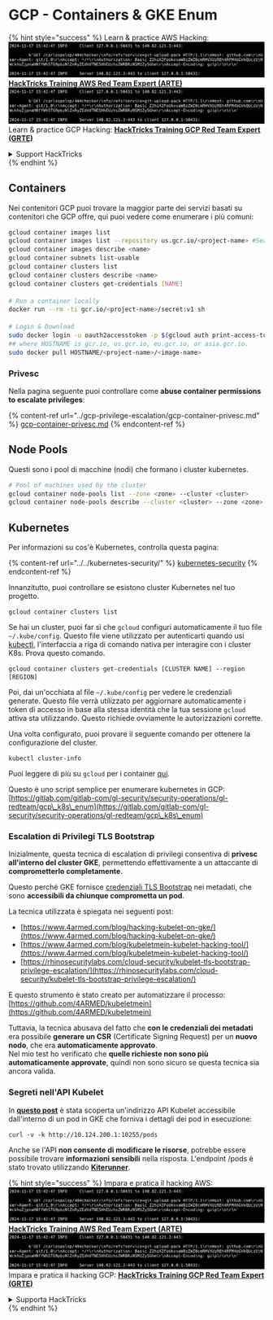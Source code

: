 # GCP - Containers & GKE Enum

{% hint style="success" %}
Learn & practice AWS Hacking:<img src="../../../.gitbook/assets/image (1).png" alt="" data-size="line">[**HackTricks Training AWS Red Team Expert (ARTE)**](https://training.hacktricks.xyz/courses/arte)<img src="../../../.gitbook/assets/image (1).png" alt="" data-size="line">\
Learn & practice GCP Hacking: <img src="../../../.gitbook/assets/image (2).png" alt="" data-size="line">[**HackTricks Training GCP Red Team Expert (GRTE)**<img src="../../../.gitbook/assets/image (2).png" alt="" data-size="line">](https://training.hacktricks.xyz/courses/grte)

<details>

<summary>Support HackTricks</summary>

* Check the [**subscription plans**](https://github.com/sponsors/carlospolop)!
* **Join the** 💬 [**Discord group**](https://discord.gg/hRep4RUj7f) or the [**telegram group**](https://t.me/peass) or **follow** us on **Twitter** 🐦 [**@hacktricks\_live**](https://twitter.com/hacktricks\_live)**.**
* **Share hacking tricks by submitting PRs to the** [**HackTricks**](https://github.com/carlospolop/hacktricks) and [**HackTricks Cloud**](https://github.com/carlospolop/hacktricks-cloud) github repos.

</details>
{% endhint %}

## Containers

Nei contenitori GCP puoi trovare la maggior parte dei servizi basati su contenitori che GCP offre, qui puoi vedere come enumerare i più comuni:
```bash
gcloud container images list
gcloud container images list --repository us.gcr.io/<project-name> #Search in other subdomains repositories
gcloud container images describe <name>
gcloud container subnets list-usable
gcloud container clusters list
gcloud container clusters describe <name>
gcloud container clusters get-credentials [NAME]

# Run a container locally
docker run --rm -ti gcr.io/<project-name>/secret:v1 sh

# Login & Download
sudo docker login -u oauth2accesstoken -p $(gcloud auth print-access-token) https://HOSTNAME
## where HOSTNAME is gcr.io, us.gcr.io, eu.gcr.io, or asia.gcr.io.
sudo docker pull HOSTNAME/<project-name>/<image-name>
```
### Privesc

Nella pagina seguente puoi controllare come **abuse container permissions to escalate privileges**:

{% content-ref url="../gcp-privilege-escalation/gcp-container-privesc.md" %}
[gcp-container-privesc.md](../gcp-privilege-escalation/gcp-container-privesc.md)
{% endcontent-ref %}

## Node Pools

Questi sono i pool di macchine (nodi) che formano i cluster kubernetes.
```bash
# Pool of machines used by the cluster
gcloud container node-pools list --zone <zone> --cluster <cluster>
gcloud container node-pools describe --cluster <cluster> --zone <zone> <node-pool>
```
## Kubernetes

Per informazioni su cos'è Kubernetes, controlla questa pagina:

{% content-ref url="../../kubernetes-security/" %}
[kubernetes-security](../../kubernetes-security/)
{% endcontent-ref %}

Innanzitutto, puoi controllare se esistono cluster Kubernetes nel tuo progetto.
```
gcloud container clusters list
```
Se hai un cluster, puoi far sì che `gcloud` configuri automaticamente il tuo file `~/.kube/config`. Questo file viene utilizzato per autenticarti quando usi [kubectl](https://kubernetes.io/docs/reference/kubectl/overview/), l'interfaccia a riga di comando nativa per interagire con i cluster K8s. Prova questo comando.
```
gcloud container clusters get-credentials [CLUSTER NAME] --region [REGION]
```
Poi, dai un'occhiata al file `~/.kube/config` per vedere le credenziali generate. Questo file verrà utilizzato per aggiornare automaticamente i token di accesso in base alla stessa identità che la tua sessione `gcloud` attiva sta utilizzando. Questo richiede ovviamente le autorizzazioni corrette.

Una volta configurato, puoi provare il seguente comando per ottenere la configurazione del cluster.
```
kubectl cluster-info
```
Puoi leggere di più su `gcloud` per i container [qui](https://cloud.google.com/sdk/gcloud/reference/container/).

Questo è uno script semplice per enumerare kubernetes in GCP: [https://gitlab.com/gitlab-com/gl-security/security-operations/gl-redteam/gcp\_k8s\_enum](https://gitlab.com/gitlab-com/gl-security/security-operations/gl-redteam/gcp\_k8s\_enum)

### Escalation di Privilegi TLS Bootstrap

Inizialmente, questa tecnica di escalation di privilegi consentiva di **privesc all'interno del cluster GKE**, permettendo effettivamente a un attaccante di **comprometterlo completamente**.

Questo perché GKE fornisce [credenziali TLS Bootstrap](https://kubernetes.io/docs/reference/command-line-tools-reference/kubelet-tls-bootstrapping/) nei metadati, che sono **accessibili da chiunque comprometta un pod**.

La tecnica utilizzata è spiegata nei seguenti post:

* [https://www.4armed.com/blog/hacking-kubelet-on-gke/](https://www.4armed.com/blog/hacking-kubelet-on-gke/)
* [https://www.4armed.com/blog/kubeletmein-kubelet-hacking-tool/](https://www.4armed.com/blog/kubeletmein-kubelet-hacking-tool/)
* [https://rhinosecuritylabs.com/cloud-security/kubelet-tls-bootstrap-privilege-escalation/](https://rhinosecuritylabs.com/cloud-security/kubelet-tls-bootstrap-privilege-escalation/)

E questo strumento è stato creato per automatizzare il processo: [https://github.com/4ARMED/kubeletmein](https://github.com/4ARMED/kubeletmein)

Tuttavia, la tecnica abusava del fatto che **con le credenziali dei metadati** era possibile **generare un CSR** (Certificate Signing Request) per un **nuovo nodo**, che era **automaticamente approvato**.\
Nel mio test ho verificato che **quelle richieste non sono più automaticamente approvate**, quindi non sono sicuro se questa tecnica sia ancora valida.

### Segreti nell'API Kubelet <a href="#the-kubelet-api-git-secrets-redux" id="the-kubelet-api-git-secrets-redux"></a>

In [**questo post**](https://blog.assetnote.io/2022/05/06/cloudflare-pages-pt3/) è stata scoperta un'indirizzo API Kubelet accessibile dall'interno di un pod in GKE che forniva i dettagli dei pod in esecuzione:
```
curl -v -k http://10.124.200.1:10255/pods
```
Anche se l'API **non consente di modificare le risorse**, potrebbe essere possibile trovare **informazioni sensibili** nella risposta. L'endpoint /pods è stato trovato utilizzando [**Kiterunner**](https://github.com/assetnote/kiterunner).

{% hint style="success" %}
Impara e pratica il hacking AWS:<img src="../../../.gitbook/assets/image (1).png" alt="" data-size="line">[**HackTricks Training AWS Red Team Expert (ARTE)**](https://training.hacktricks.xyz/courses/arte)<img src="../../../.gitbook/assets/image (1).png" alt="" data-size="line">\
Impara e pratica il hacking GCP: <img src="../../../.gitbook/assets/image (2).png" alt="" data-size="line">[**HackTricks Training GCP Red Team Expert (GRTE)**<img src="../../../.gitbook/assets/image (2).png" alt="" data-size="line">](https://training.hacktricks.xyz/courses/grte)

<details>

<summary>Supporta HackTricks</summary>

* Controlla i [**piani di abbonamento**](https://github.com/sponsors/carlospolop)!
* **Unisciti al** 💬 [**gruppo Discord**](https://discord.gg/hRep4RUj7f) o al [**gruppo telegram**](https://t.me/peass) o **seguici** su **Twitter** 🐦 [**@hacktricks\_live**](https://twitter.com/hacktricks\_live)**.**
* **Condividi trucchi di hacking inviando PR ai** [**HackTricks**](https://github.com/carlospolop/hacktricks) e [**HackTricks Cloud**](https://github.com/carlospolop/hacktricks-cloud) repos su github.

</details>
{% endhint %}

